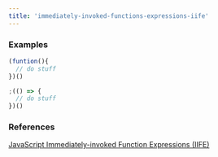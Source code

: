 ```yaml
---
title: 'immediately-invoked-functions-expressions-iife'
---
```


### Examples

```javascript
(funtion(){
  // do stuff
})()
```

```javascript
;(() => {
  // do stuff
})()
```

### References

[JavaScript Immediately-invoked Function Expressions (IIFE)](https://flaviocopes.com/javascript-iife/)
